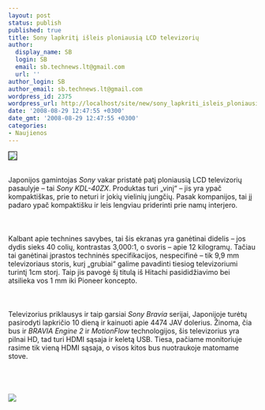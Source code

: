 ```yaml
---
layout: post
status: publish
published: true
title: Sony lapkritį išleis ploniausią LCD televizorių
author:
  display_name: SB
  login: SB
  email: sb.technews.lt@gmail.com
  url: ''
author_login: SB
author_email: sb.technews.lt@gmail.com
wordpress_id: 2375
wordpress_url: http://localhost/site/new/sony_lapkriti_isleis_ploniausia_lcd_televizoriu/
date: '2008-08-29 12:47:55 +0300'
date_gmt: '2008-08-29 12:47:55 +0300'
categories:
- Naujienos
---
```

<div class="imgright"><img src="http://tbn0.google.com/images?q=tbn:P_EohNjbhLJKDM:http://farm1.static.flickr.com/141/428678315_c023482bf1.jpg%3Fv%3D" border="1"></div>
<p><br>Japonijos gamintojas <i>Sony</i> vakar pristatė patį ploniausią LCD televizorių pasaulyje – tai <i>Sony KDL-40ZX</i>. Produktas turi „vinį“ – jis yra ypač kompaktiškas, prie to neturi ir jokių vielinių jungčių. Pasak kompanijos, tai jį padaro ypač kompaktišku ir leis lengviau priderinti prie namų interjero.<br />
<br><br />
<br>Kalbant apie technines savybes, tai šis ekranas yra ganėtinai didelis – jos dydis sieks 40 colių, kontrastas 3,000:1, o svoris – apie 12 kilogramų. Tačiau tai ganėtinai įprastos techninės specifikacijos, nespecifinė – tik 9,9 mm televizoriaus storis, kurį „grubiai“ galime pavadinti tiesiog televizoriumi turintį 1cm storį. Taip jis pavogė šį titulą iš Hitachi pasididžiavimo bei atsilieka vos 1 mm iki Pioneer koncepto.<br />
<br><br />
<br>Televizorius priklausys ir taip garsiai <i>Sony Bravia</i> serijai, Japonijoje turėtų pasirodyti lapkričio 10 dieną ir kainuoti apie 4474 JAV dolerius. Žinoma, čia bus ir <i>BRAVIA Engine 2</i> ir <i>MotionFlow</i> technologijos, šis televizorius yra pilnai HD, tad turi HDMI sąsaja ir keletą USB. Tiesa, pačiame monitoriuje rasime tik vieną HDMI sąsaja, o visos kitos bus nuotraukoje matomame stove.<br />
<br><br />
<br><br><img src="http://www.technews.lt/upl/Failai/kdl40zx1a.jpg"><br><br />
<br><br />
<br><br />
<br></p>
